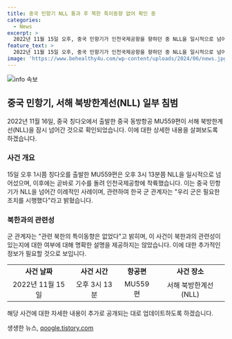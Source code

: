 ```yaml
---
title: 중국 민항기 NLL 통과 후 북한 특이동향 없어 확인 중
categories:
  - News
excerpt: >
  2022년 11월 15일 오후, 중국 민항기가 인천국제공항을 향하던 중 NLL을 일시적으로 넘어섰다가 다시 돌아온 사건이 발생했다. 중국동방항공 MU559편이 서해 NLL을 잠시 월선했지만, 곧바로 기수를 돌려 인천공항에 착륙했다. 해당 사건은 이례적이며, 관련 북한의 특이동향은 없었다고 군 관계자는 밝혔다. (150자)
feature_text: >
  2022년 11월 15일 오후, 중국 민항기가 인천국제공항을 향하던 중 NLL을 일시적으로 넘어섰다가 다시 돌아온 사건이 발생했다. 중국동방항공 MU559편이 서해 NLL을 잠시 월선했지만, 곧바로 기수를 돌려 인천공항에 착륙했다. 해당 사건은 이례적이며, 관련 북한의 특이동향은 없었다고 군 관계자는 밝혔다. (150자)
image: 'https://www.behealthy4u.com/wp-content/uploads/2024/06/news.jpg'
---
```


<p><img src="https://www.behealthy4u.com/wp-content/uploads/2024/06/news.jpg" alt="info 속보" /></p>

<h2 data-ke-size="size26">중국 민항기, 서해 북방한계선(NLL) 일부 침범</h2>

<p data-ke-size="size16">2022년 11월 16일, 중국 칭다오에서 출발한 중국 동방항공 MU559편이 서해 북방한계선(NLL)을 잠시 넘어간 것으로 확인되었습니다. 이에 대한 상세한 내용을 살펴보도록 하겠습니다.</p>

<h3>사건 개요</h3>

<p data-ke-size="size16">15일 오후 1시쯤 칭다오를 출발한 MU559편은 오후 3시 13분쯤 NLL을 일시적으로 넘어섰으며, 이후에는 곧바로 기수를 돌려 인천국제공항에 착륙했습니다. 이는 중국 민항기가 NLL을 넘어간 이례적인 사례이며, 관련하여 한국 군 관계자는 "우리 군은 필요한 조치를 시행했다"라고 밝혔습니다.</p>

<h3>북한과의 관련성</h3>

<p data-ke-size="size16">군 관계자는 "관련 북한의 특이동향은 없었다"고 밝히며, 이 사건이 북한과의 관련성이 있는지에 대한 여부에 대해 명확한 설명을 제공하지는 않았습니다. 이에 대한 추가적인 정보가 필요할 것으로 보입니다.</p>

<table>
  <tr>
    <td style="text-align: center; height: 17px;"><b>사건 날짜</b></td>
    <td style="text-align: center; height: 17px;"><b>사건 시간</b></td>
    <td style="text-align: center; height: 17px;"><b>항공편</b></td>
    <td style="text-align: center; height: 17px;"><b>사건 장소</b></td>
  </tr>
  <tr>
    <td style="text-align: center; height: 17px;">2022년 11월 15일</td>
    <td style="text-align: center; height: 17px;">오후 3시 13분</td>
    <td style="text-align: center; height: 17px;">MU559편</td>
    <td style="text-align: center; height: 17px;">서해 북방한계선(NLL)</td>
  </tr>
</table>

<p data-ke-size="size16">해당 사건에 대한 자세한 내용이 추가로 공개되는 대로 업데이트하도록 하겠습니다.</p>
생생한 뉴스, <a href="https://qoogle.tistory.com" rel="dofollow">qoogle.tistory.com</a>


